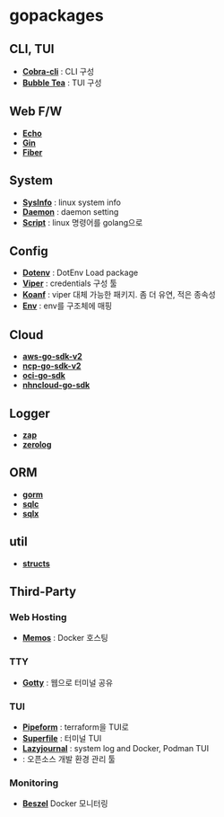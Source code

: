 # gopackages

## CLI, TUI

- **[Cobra-cli](https://github.com/spf13/cobra)** : CLI 구성
- **[Bubble Tea](https://github.com/charmbracelet/bubbletea)** : TUI 구성

## Web F/W

- **[Echo](https://github.com/labstack/echo)**
- **[Gin](https://github.com/gin-gonic/gin)**
- **[Fiber](https://github.com/gofiber/fiber)**

## System

- **[SysInfo](https://github.com/zcalusic/sysinfo)** : linux system info
- **[Daemon](https://github.com/sevlyar/go-daemon)** : daemon setting
- **[Script](https://github.com/bitfield/script)** : linux 명령어를 golang으로

## Config
- **[Dotenv](https://github.com/joho/godotenv)** : DotEnv Load package
- **[Viper](https://github.com/spf13/viper)** : credentials 구성 툴
- **[Koanf](https://github.com/knadh/koanf)** : viper 대체 가능한 패키지. 좀 더 유연, 적은 종속성
- **[Env](https://github.com/caarlos0/env)** : env를 구조체에 매핑

## Cloud

- **[aws-go-sdk-v2](https://github.com/aws/aws-sdk-go-v2)**
- **[ncp-go-sdk-v2](https://github.com/NaverCloudPlatform/ncloud-sdk-go-v2)**
- **[oci-go-sdk](https://github.com/oracle/oci-go-sdk)**
- **[nhncloud-go-sdk](https://github.com/cloud-barista/nhncloud-sdk-go)**

## Logger
- **[zap](https://go.uber.org/zap)**
- **[zerolog](https://github.com/rs/zerolog)**

## ORM
- **[gorm](gorm.io/gorm)**
- **[sqlc](https://github.com/sqlc-dev/sqlc)**
- **[sqlx](https://github.com/jmoiron/sqlx)**

## util
- **[structs](https://github.com/fatih/structs)**

## Third-Party

### Web Hosting
- **[Memos](https://github.com/usememos/memos)** : Docker 호스팅

### TTY
- **[Gotty](https://github.com/yudai/gotty)** : 웹으로 터미널 공유

### TUI
- **[Pipeform](https://github.com/magodo/pipeform)** : terraform을 TUI로
- **[Superfile](https://github.com/yorukot/superfile)** : 터미널 TUI
- **[Lazyjournal](https://github.com/Lifailon/lazyjournal)** : system log and Docker, Podman TUI
- **[](github.com/daytonaio/daytona)**: 오픈소스 개발 환경 관리 툴

### Monitoring
- **[Beszel](https://github.com/henrygd/beszel)** Docker 모니터링
